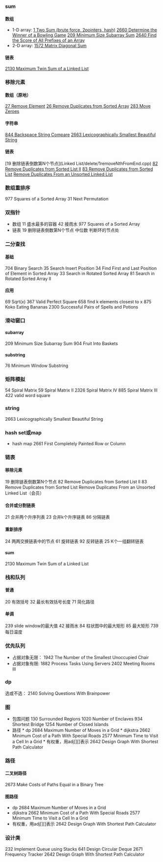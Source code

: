 ### sum
#### 数组
* 1-D array:
[1 Two Sum (brute force, 2pointers, hash)]()
[2660 Determine the Winner of a Bowling Game]()
[209 Minimum Size Subarray Sum]()
[2640 Find the Score of All Prefixes of an Array]()
* 2-D array:
[1572 Matrix Diagonal Sum]()
#### 链表
[2130 Maximum Twin Sum of a Linked List]()
### 移除元素
#### 数组（原地）
[27 Remove Element]()
[26 Remove Duplicates from Sorted Array]()
[283 Move Zeroes]()
#### 字符串
[844 Backspace String Compare]()
[2663 Lexicographically Smallest Beautiful String]()
#### 链表
[19 删除链表倒数第N个节点](Linked List/delete/1removeNthFromEnd.cpp)
[82 Remove Duplicates from Sorted List II]()
[83 Remove Duplicates from Sorted List]()
[Remove Duplicates From an Unsorted Linked List]()
### 数组重排序
977 Squares of a Sorted Array
31 Next Permutation
### 双指针
* 数组
11 盛水最多的容器
42 接雨水
977 Squares of a Sorted Array
* 链表
19 删除链表倒数第N个节点
中位数
判断环的节点处
### 二分查找
#### 基础
704 Binary Search
35 Search Insert Position
34 Find First and Last Position of Element in Sorted Array
33 Search in Rotated Sorted Array
81 Search in Rotated Sorted Array II
#### 应用
69 Sqrt(x)
367 Valid Perfect Square
658 find k elements closest to x
875 Koko Eating Bananas
2300 Successful Pairs of Spells and Potions
### 滑动窗口
#### subarray
209 Minimum Size Subarray Sum
904 Fruit Into Baskets
#### substring
76 Minimum Window Substring
### 矩阵模拟
54 Spiral Matrix
59 Spiral Matrix II
2326 Spiral Matrix IV
885 Spiral Matrix III
422 valid word square
### string
2663 Lexicographically Smallest Beautiful String
### hash set或map
* hash map
2661 First Completely Painted Row or Column
### 链表
#### 移除元素
19 删除链表倒数第N个节点
82 Remove Duplicates from Sorted List II
83 Remove Duplicates from Sorted List
Remove Duplicates From an Unsorted Linked List（会员）
#### 合并或分割链表
21 合并两个升序列表
23 合并k个升序链表
86 分隔链表
#### 重新排序
24 两两交换链表中的节点
61 旋转链表
92 反转链表
25 K个一组翻转链表
#### sum
2130 Maximum Twin Sum of a Linked List
### 栈和队列
#### 普通
20 有效括号
32 最长有效括号长度
71 简化路径
#### 单调
239 slide window的最大值
42 接雨水
84 柱状图中的最大矩形
85 最大矩形
739 每日温度
### 优先队列
* 占据对象无限：
1942 The Number of the Smallest Unoccupied Chair
* 占据对象有限:
1882 Process Tasks Using Servers
2402 Meeting Rooms III
### dp
选或不选：
2140 Solving Questions With Brainpower
### 图
* 包围问题
130 Surrounded Regions
1020 Number of Enclaves
934 Shortest Bridge
1254 Number of Closed Islands
* 路径
\* dp
2684 Maximum Number of Moves in a Grid
\* dijkstra
2662 Minimum Cost of a Path With Special Roads
2577 Minimum Time to Visit a Cell In a Grid
\* 有权重，用adj[][]表示
2642 Design Graph With Shortest Path Calculator
### 路径
#### 二叉树路径
2673 Make Costs of Paths Equal in a Binary Tree
#### 图路径
* dp
2684 Maximum Number of Moves in a Grid
* dijkstra
2662 Minimum Cost of a Path With Special Roads
2577 Minimum Time to Visit a Cell In a Grid
* 有权重，用adj[][]表示
2642 Design Graph With Shortest Path Calculator
### 设计类
232 Implement Queue using Stacks
641 Design Circular Deque
2671 Frequency Tracker
2642 Design Graph With Shortest Path Calculator